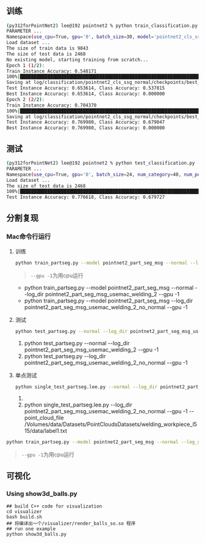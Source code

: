 # 


## 训练
```bash
(py312forPointNet2) lee@192 pointnet2 % python train_classification.py --model pointnet2_cls_ssg --use_normals --log_dir pointnet2_cls_ssg_normal --use_cpu
PARAMETER ...
Namespace(use_cpu=True, gpu='0', batch_size=30, model='pointnet2_cls_ssg', num_category=40, epoch=2, learning_rate=0.001, num_point=1024, optimizer='Adam', log_dir='pointnet2_cls_ssg_normal', decay_rate=0.0001, use_normals=True, process_data=False, use_uniform_sample=False)
Load dataset ...
The size of train data is 9843
The size of test data is 2468
No existing model, starting training from scratch...
Epoch 1 (1/2):
Train Instance Accuracy: 0.548171
100%|██████████████████████████████████████████████████████████████████████████████████████████████████████████████████████████████| 83/83 [05:09<00:00,  3.72s/it]
Saving at log/classification/pointnet2_cls_ssg_normal/checkpoints/best_model.pth
Test Instance Accuracy: 0.653614, Class Accuracy: 0.537815
Best Instance Accuracy: 0.653614, Class Accuracy: 0.000000
Epoch 2 (2/2):
Train Instance Accuracy: 0.704370
100%|██████████████████████████████████████████████████████████████████████████████████████████████████████████████████████████████| 83/83 [04:44<00:00,  3.43s/it]
Saving at log/classification/pointnet2_cls_ssg_normal/checkpoints/best_model.pth
Test Instance Accuracy: 0.769980, Class Accuracy: 0.679047
Best Instance Accuracy: 0.769980, Class Accuracy: 0.000000
```

## 测试
```bash
(py312forPointNet2) lee@192 pointnet2 % python test_classification.py --use_normals --log_dir pointnet2_cls_ssg_normal --use_cpu
PARAMETER ...
Namespace(use_cpu=True, gpu='0', batch_size=24, num_category=40, num_point=1024, log_dir='pointnet2_cls_ssg_normal', use_normals=True, use_uniform_sample=False, num_votes=3)
Load dataset ...
The size of test data is 2468
100%|████████████████████████████████████████████████████████████████████████████████████████████████████████████████████████████| 103/103 [11:32<00:00,  6.73s/it]
Test Instance Accuracy: 0.776618, Class Accuracy: 0.679727
```

## 分割复现
### Mac命令行运行
1. 训练
    ```bash
    python train_partseg.py --model pointnet2_part_seg_msg --normal --log_dir pointnet2_part_seg_msg_usemac --gpu -1  
    ```
    > `--gpu -1`为用cpu运行

    + python train_partseg.py --model pointnet2_part_seg_msg --normal --log_dir pointnet2_part_seg_msg_usemac_welding_2 --gpu -1
    + python train_partseg.py --model pointnet2_part_seg_msg --log_dir pointnet2_part_seg_msg_usemac_welding_2_no_normal --gpu -1

2. 测试
    ```bash
    python test_partseg.py --normal --log_dir pointnet2_part_seg_msg_usemac --gpu -1
    ```
    1. python test_partseg.py --normal --log_dir pointnet2_part_seg_msg_usemac_welding_2 --gpu -1
    2. python test_partseg.py --log_dir pointnet2_part_seg_msg_usemac_welding_2_no_normal --gpu -1

3. 单点测试
    ```bash
    python single_test_partseg.lee.py --normal --log_dir pointnet2_part_seg_msg_usemac_welding_2 --gpu -1 --point_cloud_file /Volumes/data/Datasets/PointCloudsDatasets/welding_workpiece_l515/data/label1.txt
    ```
    1. 
    2. python single_test_partseg.lee.py --log_dir pointnet2_part_seg_msg_usemac_welding_2_no_normal --gpu -1 --point_cloud_file /Volumes/data/Datasets/PointCloudsDatasets/welding_workpiece_l515/data/label1.txt

```bash
python train_partseg.py --model pointnet2_part_seg_msg --normal --log_dir pointnet2_part_seg_msg --gpu -1
```
> `--gpu -1`为用cpu运行



## 可视化
### Using show3d_balls.py
```
## build C++ code for visualization
cd visualizer
bash build.sh 
## 将编译出一个/visualizer/render_balls_so.so 程序
## run one example 
python show3d_balls.py
```
